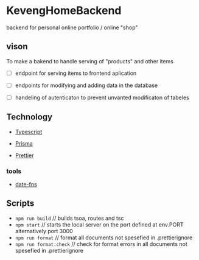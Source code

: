 # KevengHomeBackend

backend for personal online portfolio / online "shop"

## vison

To make a bakend to handle serving of "products" and other items

-   [ ] endpoint for serving items to frontend aplication

-   [ ] endpoints for modifying and adding data in the database

-   [ ] handeling of autenticaton to prevent unvanted modificaton of tabeles

## Technology

-   [Typescript](https://www.typescriptlang.org)

-   [Prisma](https://www.prisma.io)

-   [Prettier](https://prettier.io)

### tools

-   [date-fns](https://date-fns.org)

## Scripts

-   `npm run build` // builds tsoa, routes and tsc
-   `npm start` // starts the local server on the port defined at env.PORT alternatively port 3000
-   `npm run format` // format all documents not spesefied in .prettierignore
-   `npm run format:check` // check for format errors in all documents not spesefied in .prettierignore
